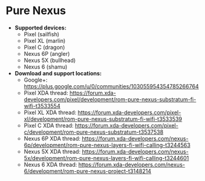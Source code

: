 # Pure Nexus

+ **Supported devices:**
    + Pixel (sailfish)
    + Pixel XL (marlin)
    + Pixel C (dragon)
    + Nexus 6P (angler)
    + Nexus 5X (bullhead)
    + Nexus 6 (shamu)
+ **Download and support locations:**
    + Google+: https://plus.google.com/u/0/communities/103055954354785266764
    + Pixel XDA thread: https://forum.xda-developers.com/pixel/development/rom-pure-nexus-substratum-fi-wifi-t3533554
    + Pixel XL XDA thread: https://forum.xda-developers.com/pixel-xl/development/rom-pure-nexus-substratum-fi-wifi-t3533539
    + Pixel C XDA thread: https://forum.xda-developers.com/pixel-c/development/rom-pure-nexus-substratum-t3537538
    + Nexus 6P XDA thread: https://forum.xda-developers.com/nexus-6p/development/rom-pure-nexus-layers-fi-wifi-calling-t3244563
    + Nexus 5X XDA thread: https://forum.xda-developers.com/nexus-5x/development/rom-pure-nexus-layers-fi-wifi-calling-t3244601
    + Nexus 6 XDA thread: https://forum.xda-developers.com/nexus-6/development/rom-pure-nexus-project-t3148214
